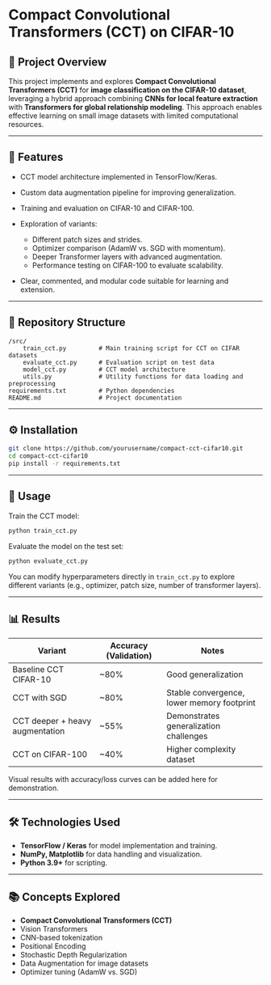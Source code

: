 # Compact Convolutional Transformers (CCT) on CIFAR-10

## 📌 Project Overview

This project implements and explores **Compact Convolutional Transformers (CCT)** for **image classification on the CIFAR-10 dataset**, leveraging a hybrid approach combining **CNNs for local feature extraction** with **Transformers for global relationship modeling**. This approach enables effective learning on small image datasets with limited computational resources.

---

## 🚀 Features

-   CCT model architecture implemented in TensorFlow/Keras.
-   Custom data augmentation pipeline for improving generalization.
-   Training and evaluation on CIFAR-10 and CIFAR-100.
-   Exploration of variants:

    -   Different patch sizes and strides.
    -   Optimizer comparison (AdamW vs. SGD with momentum).
    -   Deeper Transformer layers with advanced augmentation.
    -   Performance testing on CIFAR-100 to evaluate scalability.

-   Clear, commented, and modular code suitable for learning and extension.

---

## 📂 Repository Structure

```
/src/
    train_cct.py         # Main training script for CCT on CIFAR datasets
    evaluate_cct.py      # Evaluation script on test data
    model_cct.py         # CCT model architecture
    utils.py             # Utility functions for data loading and preprocessing
requirements.txt         # Python dependencies
README.md                # Project documentation
```

---

## ⚙️ Installation

```bash
git clone https://github.com/yourusername/compact-cct-cifar10.git
cd compact-cct-cifar10
pip install -r requirements.txt
```

---

## 🏃 Usage

Train the CCT model:

```bash
python train_cct.py
```

Evaluate the model on the test set:

```bash
python evaluate_cct.py
```

You can modify hyperparameters directly in `train_cct.py` to explore different variants (e.g., optimizer, patch size, number of transformer layers).

---

## 📊 Results

| Variant                         | Accuracy (Validation) | Notes                                      |
| ------------------------------- | --------------------- | ------------------------------------------ |
| Baseline CCT CIFAR-10           | \~80%                 | Good generalization                        |
| CCT with SGD                    | \~80%                 | Stable convergence, lower memory footprint |
| CCT deeper + heavy augmentation | \~55%                 | Demonstrates generalization challenges     |
| CCT on CIFAR-100                | \~40%                 | Higher complexity dataset                  |

Visual results with accuracy/loss curves can be added here for demonstration.

---

## 🛠️ Technologies Used

-   **TensorFlow / Keras** for model implementation and training.
-   **NumPy, Matplotlib** for data handling and visualization.
-   **Python 3.9+** for scripting.

---

## 📚 Concepts Explored

-   **Compact Convolutional Transformers (CCT)**
-   Vision Transformers
-   CNN-based tokenization
-   Positional Encoding
-   Stochastic Depth Regularization
-   Data Augmentation for image datasets
-   Optimizer tuning (AdamW vs. SGD)
